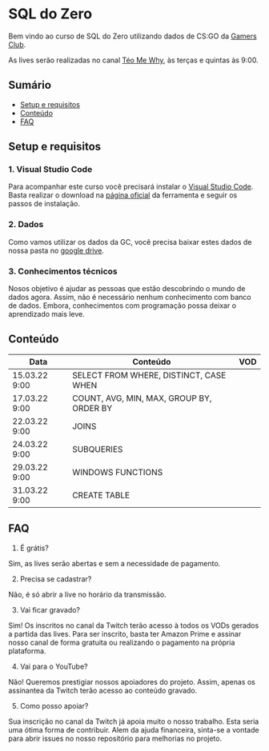 # SQL do Zero
Bem vindo ao curso de SQL do Zero utilizando dados de CS:GO da [Gamers Club](https://gamersclub.com.br/).

As lives serão realizadas no canal [Téo Me Why](https://www.twitch.tv/teomewhy), às terças e quintas às 9:00.

## Sumário

- [Setup e requisitos](#setup-e-requisitos)
- [Conteúdo](#conteúdo)
- [FAQ](#faq)

## Setup e requisitos

### 1. Visual Studio Code

Para acompanhar este curso você precisará instalar o [Visual Studio Code](https://code.visualstudio.com/). Basta realizar o download na [página oficial](https://code.visualstudio.com/) da ferramenta e seguir os passos de instalação.

### 2. Dados

Como vamos utilizar os dados da GC, você precisa baixar estes dados de nossa pasta no [google drive]().

### 3. Conhecimentos técnicos

Nosos objetivo é ajudar as pessoas que estão descobrindo o mundo de dados agora. Assim, não é necessário nenhum conhecimento com banco de dados. Embora, conhecimentos com programação possa deixar o aprendizado mais leve.

## Conteúdo

|Data|Conteúdo|VOD|
|-|-|-|
|15.03.22 9:00 | SELECT FROM WHERE, DISTINCT, CASE WHEN||
|17.03.22 9:00 | COUNT, AVG, MIN, MAX, GROUP BY, ORDER BY||
|22.03.22 9:00 | JOINS ||
| 24.03.22 9:00 | SUBQUERIES ||
| 29.03.22 9:00 | WINDOWS FUNCTIONS ||
| 31.03.22 9:00 | CREATE TABLE ||

## FAQ

1. É grátis?

Sim, as lives serão abertas e sem a necessidade de pagamento.

2. Precisa se cadastrar?

Não, é só abrir a live no horário da transmissão.

3. Vai ficar gravado?

Sim! Os inscritos no canal da Twitch terão acesso à todos os VODs gerados a partida das lives. Para ser inscrito, basta ter Amazon Prime e assinar nosso canal de forma gratuita ou realizando o pagamento na própria plataforma.

4. Vai para o YouTube?

Não! Queremos prestigiar nossos apoiadores do projeto. Assim, apenas os assinantea da Twitch terão acesso ao conteúdo gravado.

5. Como posso apoiar?

Sua inscrição no canal da Twitch já apoia muito o nosso trabalho. Esta seria uma ótima forma de contribuir.
Alem da ajuda financeira, sinta-se a vontade para abrir issues no nosso repositório para melhorias no projeto.
